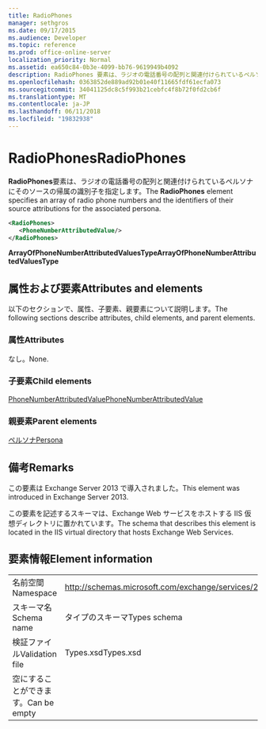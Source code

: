 ```yaml
---
title: RadioPhones
manager: sethgros
ms.date: 09/17/2015
ms.audience: Developer
ms.topic: reference
ms.prod: office-online-server
localization_priority: Normal
ms.assetid: ea650c84-0b3e-4099-bb76-9619949b4092
description: RadioPhones 要素は、ラジオの電話番号の配列と関連付けられているペルソナにそのソースの帰属の識別子を指定します。
ms.openlocfilehash: 0363852de889ad92b01e40f11665fdf61ecfa073
ms.sourcegitcommit: 34041125dc8c5f993b21cebfc4f8b72f0fd2cb6f
ms.translationtype: MT
ms.contentlocale: ja-JP
ms.lasthandoff: 06/11/2018
ms.locfileid: "19832938"
---
```

# <a name="radiophones"></a><span data-ttu-id="eafb5-103">RadioPhones</span><span class="sxs-lookup"><span data-stu-id="eafb5-103">RadioPhones</span></span>

<span data-ttu-id="eafb5-104">**RadioPhones**要素は、ラジオの電話番号の配列と関連付けられているペルソナにそのソースの帰属の識別子を指定します。</span><span class="sxs-lookup"><span data-stu-id="eafb5-104">The **RadioPhones** element specifies an array of radio phone numbers and the identifiers of their source attributions for the associated persona.</span></span> 
  
```XML
<RadioPhones>
   <PhoneNumberAttributedValue/>
</RadioPhones>
```

 <span data-ttu-id="eafb5-105">**ArrayOfPhoneNumberAttributedValuesType**</span><span class="sxs-lookup"><span data-stu-id="eafb5-105">**ArrayOfPhoneNumberAttributedValuesType**</span></span>
## <a name="attributes-and-elements"></a><span data-ttu-id="eafb5-106">属性および要素</span><span class="sxs-lookup"><span data-stu-id="eafb5-106">Attributes and elements</span></span>

<span data-ttu-id="eafb5-107">以下のセクションで、属性、子要素、親要素について説明します。</span><span class="sxs-lookup"><span data-stu-id="eafb5-107">The following sections describe attributes, child elements, and parent elements.</span></span>
  
### <a name="attributes"></a><span data-ttu-id="eafb5-108">属性</span><span class="sxs-lookup"><span data-stu-id="eafb5-108">Attributes</span></span>

<span data-ttu-id="eafb5-109">なし。</span><span class="sxs-lookup"><span data-stu-id="eafb5-109">None.</span></span>
  
### <a name="child-elements"></a><span data-ttu-id="eafb5-110">子要素</span><span class="sxs-lookup"><span data-stu-id="eafb5-110">Child elements</span></span>

[<span data-ttu-id="eafb5-111">PhoneNumberAttributedValue</span><span class="sxs-lookup"><span data-stu-id="eafb5-111">PhoneNumberAttributedValue</span></span>](phonenumberattributedvalue.md)
  
### <a name="parent-elements"></a><span data-ttu-id="eafb5-112">親要素</span><span class="sxs-lookup"><span data-stu-id="eafb5-112">Parent elements</span></span>

[<span data-ttu-id="eafb5-113">ペルソナ</span><span class="sxs-lookup"><span data-stu-id="eafb5-113">Persona</span></span>](persona.md)
  
## <a name="remarks"></a><span data-ttu-id="eafb5-114">備考</span><span class="sxs-lookup"><span data-stu-id="eafb5-114">Remarks</span></span>

<span data-ttu-id="eafb5-115">この要素は Exchange Server 2013 で導入されました。</span><span class="sxs-lookup"><span data-stu-id="eafb5-115">This element was introduced in Exchange Server 2013.</span></span>
  
<span data-ttu-id="eafb5-116">この要素を記述するスキーマは、Exchange Web サービスをホストする IIS 仮想ディレクトリに置かれています。</span><span class="sxs-lookup"><span data-stu-id="eafb5-116">The schema that describes this element is located in the IIS virtual directory that hosts Exchange Web Services.</span></span>
  
## <a name="element-information"></a><span data-ttu-id="eafb5-117">要素情報</span><span class="sxs-lookup"><span data-stu-id="eafb5-117">Element information</span></span>

|||
|:-----|:-----|
|<span data-ttu-id="eafb5-118">名前空間</span><span class="sxs-lookup"><span data-stu-id="eafb5-118">Namespace</span></span>  <br/> |http://schemas.microsoft.com/exchange/services/2006/types  <br/> |
|<span data-ttu-id="eafb5-119">スキーマ名</span><span class="sxs-lookup"><span data-stu-id="eafb5-119">Schema name</span></span>  <br/> |<span data-ttu-id="eafb5-120">タイプのスキーマ</span><span class="sxs-lookup"><span data-stu-id="eafb5-120">Types schema</span></span>  <br/> |
|<span data-ttu-id="eafb5-121">検証ファイル</span><span class="sxs-lookup"><span data-stu-id="eafb5-121">Validation file</span></span>  <br/> |<span data-ttu-id="eafb5-122">Types.xsd</span><span class="sxs-lookup"><span data-stu-id="eafb5-122">Types.xsd</span></span>  <br/> |
|<span data-ttu-id="eafb5-123">空にすることができます。</span><span class="sxs-lookup"><span data-stu-id="eafb5-123">Can be empty</span></span>  <br/> ||
   

